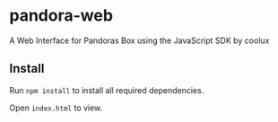 # pandora-web
A Web Interface for Pandoras Box using the JavaScript SDK by coolux

Install
----------

Run <code>npm install</code> to install all required dependencies.

Open <code>index.html</code> to view.
